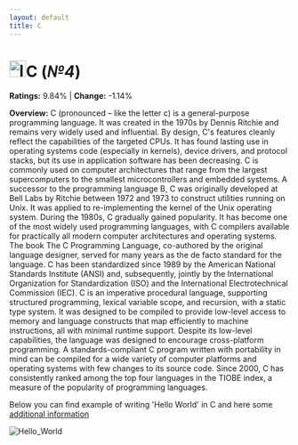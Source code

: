 ```yaml
---
layout: default
title: C
---
```


# <img src="https://i.pinimg.com/originals/d6/4c/09/d64c095f35faf9c91bf9dd6b7f117b02.png" alt="logo" width="30"/>**C** (_№4_) 

**Ratings:** 9.84% | **Change:** -1.14% 

**Overview:** C (pronounced  – like the letter c) is a general-purpose programming language. It was created in the 1970s by Dennis Ritchie and remains very widely used and influential. By design, C's features cleanly reflect the capabilities of the targeted CPUs. It has found lasting use in operating systems code (especially in kernels), device drivers, and protocol stacks, but its use in application software has been decreasing. C is commonly used on computer architectures that range from the largest supercomputers to the smallest microcontrollers and embedded systems.
A successor to the programming language B, C was originally developed at Bell Labs by Ritchie between 1972 and 1973 to construct utilities running on Unix. It was applied to re-implementing the kernel of the Unix operating system. During the 1980s, C gradually gained popularity. It has become one of the most widely used programming languages, with C compilers available for practically all modern computer architectures and operating systems. The book The C Programming Language, co-authored by the original language designer, served for many years as the de facto standard for the language. C has been standardized since 1989 by the American National Standards Institute (ANSI) and, subsequently, jointly by the International Organization for Standardization (ISO) and the International Electrotechnical Commission (IEC).
C is an imperative procedural language, supporting structured programming, lexical variable scope, and recursion, with a static type system. It was designed to be compiled to provide low-level access to memory and language constructs that map efficiently to machine instructions, all with minimal runtime support. Despite its low-level capabilities, the language was designed to encourage cross-platform programming. A standards-compliant C program written with portability in mind can be compiled for a wide variety of computer platforms and operating systems with few changes to its source code.
Since 2000, C has consistently ranked among the top four languages in the TIOBE index, a measure of the popularity of programming languages.

Below you can find example of writing 'Hello World' in C and here some [additional information](https://en.wikipedia.org/wiki/C_(programming_language))

![Hello_World](https://cdn.mycplus.com/mycplus/wp-content/uploads/2018/01/hello_world_c.png)
